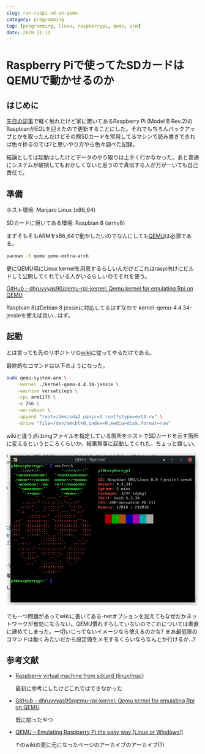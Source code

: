 ```yaml
---
slug: run-raspi-sd-on-qemu
category: programming
tag: [programming, linux, raspberrypi, qemu, arm]
date: 2020-11-11
---
```


# Raspberry Piで使ってたSDカードはQEMUで動かせるのか

## はじめに

[先日の記事](/blog/bmsuploader-bot-on-aws/)で軽く触れたけど家に置いてあるRaspberry Pi (Model B Rev.2)のRaspbianがEOLを迎えたので更新することにした。それでもちろんバックアップとかを取ったんだけどその際SDカードを常用してるマシンで読み書きできれば色々捗るのでは?と思いやり方やら色々調べた記録。

結論としては起動はしたけどデータのやり取りは上手く行かなかった。あと普通にシステムが破損してもおかしくないと思うので真似する人が万が一いても自己責任で。

## 準備

ホスト環境: Manjaro Linux (x86_64)

SDカードに焼いてある環境: Raspbian 8 (armv6)

まずそもそもARMをx86_64で動かしたいのでなんにしても[QEMU](https://www.qemu.org/)は必須である。

```sh
pacman -S qemu qemu-extra-arch
```

更にQEMU用にLinux kernelを用意するらしいんだけどこれはraspi向けにビルドして公開してくれている人がいるらしいのでそれを使う。

[GitHub - dhruvvyas90/qemu-rpi-kernel: Qemu kernel for emulating Rpi on QEMU](https://github.com/dhruvvyas90/qemu-rpi-kernel)

Raspbian 8はDebian 8 jessieに対応してるはずなので kernel-qemu-4.4.34-jessieを使えば良い…はず。

## 起動

とは言っても先のリポジトリの[wiki](https://github.com/dhruvvyas90/qemu-rpi-kernel/wiki)に従ってやるだけである。

最終的なコマンドは以下のようになった。

```sh
sudo qemu-system-arm \
    -kernel ./kernel-qemu-4.4.34-jessie \
    -machine versatilepb \
    -cpu arm1176 \
    -m 256 \
    -no-reboot \
    -append "root=/dev/sda2 panic=1 rootfstype=ext4 rw" \
    -drive "file=/dev/mmcblk0,index=0,media=disk,format=raw"
```

wikiと違う点はimgファイルを指定している箇所をホストでSDカードを示す箇所に変えるというところくらいか。結果無事に起動してくれた。ちょっと嬉しい。

![neofetchでの表示](./qemu-raspi.png)

でも一つ問題があってwikiに書いてある-netオプションを加えてもなぜだかネットワークが有効にならない。QEMU慣れすらしていないのでこれについては素直に諦めてしまった。一切いじってないイメージなら使えるのかな?
まあ最低限のコマンドは動くみたいだから設定値をメモするくらいならなんとか行けるか…?

## 参考文献

- [Raspberry virtual machine from sdcard (linux/mac)](https://medium.com/@cztomsik/raspberry-virtual-machine-from-sdcard-linux-mac-6f02d3087997)

    最初に参考にしたけどこれではできなかった

- [GitHub - dhruvvyas90/qemu-rpi-kernel: Qemu kernel for emulating Rpi on QEMU](https://github.com/dhruvvyas90/qemu-rpi-kernel)

    既に貼ったやつ

- [QEMU – Emulating Raspberry Pi the easy way (Linux or Windows!)](https://webcache.googleusercontent.com/search?q=cache:https://pub.phyks.me/respawn/mypersonaldata/public/2014-05-20-11-08-01/)

  ↑のwikiの更に元になったページのアーカイブのアーカイブ(?)
